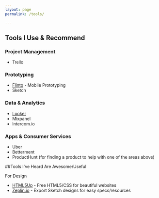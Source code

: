 ```yaml
---
layout: page
permalink: /tools/

---
```


## Tools I Use  & Recommend

### Project Management

 - Trello

### Prototyping

 - [Flinto](https://www.flinto.com/) - Mobile Prototyping
 - Sketch

### Data & Analytics

 - [Looker](http://www.looker.com/)
 - Mixpanel
 - Intercom.io

### Apps & Consumer Services

- Uber
- Betterment
- ProductHunt (for finding a product to help with one of the areas above)





##Tools I've Heard Are Awesome/Useful

For Design
 - [HTML5Up](http://html5up.net/) - Free HTML5/CSS for beautiful websites
 - [Zeplin.io](https://zeplin.io/) - Export Sketch designs for easy specs/resources
